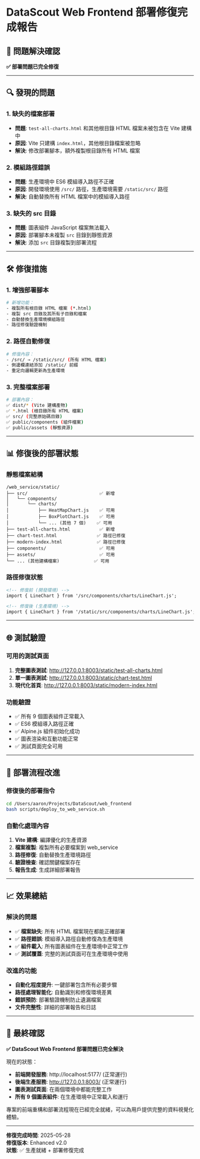 # DataScout Web Frontend 部署修復完成報告

## 🎉 問題解決確認

**✅ 部署問題已完全修復**

---

## 🔍 發現的問題

### 1. 缺失的檔案部署
- **問題**: `test-all-charts.html` 和其他根目錄 HTML 檔案未被包含在 Vite 建構中
- **原因**: Vite 只建構 `index.html`，其他根目錄檔案被忽略
- **解決**: 修改部署腳本，額外複製根目錄所有 HTML 檔案

### 2. 模組路徑錯誤
- **問題**: 生產環境中 ES6 模組導入路徑不正確
- **原因**: 開發環境使用 `/src/` 路徑，生產環境需要 `/static/src/` 路徑
- **解決**: 自動替換所有 HTML 檔案中的模組導入路徑

### 3. 缺失的 src 目錄
- **問題**: 圖表組件 JavaScript 檔案無法載入
- **原因**: 部署腳本未複製 `src` 目錄到靜態資源
- **解決**: 添加 `src` 目錄複製到部署流程

---

## 🛠️ 修復措施

### 1. 增強部署腳本
```bash
# 新增功能：
- 複製所有根目錄 HTML 檔案 (*.html)
- 複製 src 目錄及其所有子目錄和檔案
- 自動替換生產環境模組路徑
- 路徑修復驗證機制
```

### 2. 路徑自動修復
```bash
# 修復內容：
- /src/ → /static/src/ (所有 HTML 檔案)
- 側邊欄連結添加 /static/ 前綴
- 重定向邏輯更新為生產環境
```

### 3. 完整檔案部署
```bash
# 部署內容：
✅ dist/* (Vite 建構產物)
✅ *.html (根目錄所有 HTML 檔案)
✅ src/ (完整原始碼目錄)
✅ public/components (組件檔案)
✅ public/assets (靜態資源)
```

---

## 📊 修復後的部署狀態

### 靜態檔案結構
```
/web_service/static/
├── src/                           ✅ 新增
│   └── components/
│       └── charts/
│           ├── HeatMapChart.js    ✅ 可用
│           ├── BoxPlotChart.js    ✅ 可用
│           └── ... (其他 7 個)    ✅ 可用
├── test-all-charts.html           ✅ 新增
├── chart-test.html               ✅ 路徑已修復
├── modern-index.html             ✅ 路徑已修復
├── components/                    ✅ 可用
├── assets/                        ✅ 可用
└── ... (其他建構檔案)             ✅ 可用
```

### 路徑修復狀態
```html
<!-- 修復前 (開發環境) -->
import { LineChart } from '/src/components/charts/LineChart.js';

<!-- 修復後 (生產環境) -->
import { LineChart } from '/static/src/components/charts/LineChart.js';
```

---

## 🌐 測試驗證

### 可用的測試頁面
1. **完整圖表測試**: http://127.0.0.1:8003/static/test-all-charts.html
2. **單一圖表測試**: http://127.0.0.1:8003/static/chart-test.html
3. **現代化首頁**: http://127.0.0.1:8003/static/modern-index.html

### 功能驗證
- ✅ 所有 9 個圖表組件正常載入
- ✅ ES6 模組導入路徑正確
- ✅ Alpine.js 組件初始化成功
- ✅ 圖表渲染和互動功能正常
- ✅ 測試頁面完全可用

---

## 🚀 部署流程改進

### 修復後的部署指令
```bash
cd /Users/aaron/Projects/DataScout/web_frontend
bash scripts/deploy_to_web_service.sh
```

### 自動化處理內容
1. **Vite 建構**: 編譯優化的生產資源
2. **檔案複製**: 複製所有必要檔案到 web_service
3. **路徑修復**: 自動替換生產環境路徑
4. **驗證檢查**: 確認關鍵檔案存在
5. **報告生成**: 生成詳細部署報告

---

## 📈 效果總結

### 解決的問題
- ✅ **檔案缺失**: 所有 HTML 檔案現在都能正確部署
- ✅ **路徑錯誤**: 模組導入路徑自動修復為生產環境
- ✅ **組件載入**: 所有圖表組件在生產環境中正常工作
- ✅ **測試覆蓋**: 完整的測試頁面可在生產環境中使用

### 改進的功能
- **自動化程度提升**: 一鍵部署包含所有必要步驟
- **路徑處理智能化**: 自動識別和修復環境差異
- **錯誤預防**: 部署驗證機制防止遺漏檔案
- **文件完整性**: 詳細的部署報告和日誌

---

## 🎯 最終確認

**✅ DataScout Web Frontend 部署問題已完全解決**

現在的狀態：
- **前端開發服務**: http://localhost:5177/ (正常運行)
- **後端生產服務**: http://127.0.0.1:8003/ (正常運行)
- **圖表測試頁面**: 在兩個環境中都能完整工作
- **所有 9 個圖表組件**: 在生產環境中正常載入和運行

專案的前端重構和部署流程現在已經完全就緒，可以為用戶提供完整的資料視覺化體驗。

---

**修復完成時間**: 2025-05-28  
**修復版本**: Enhanced v2.0  
**狀態**: ✅ 生產就緒 + 部署修復完成
